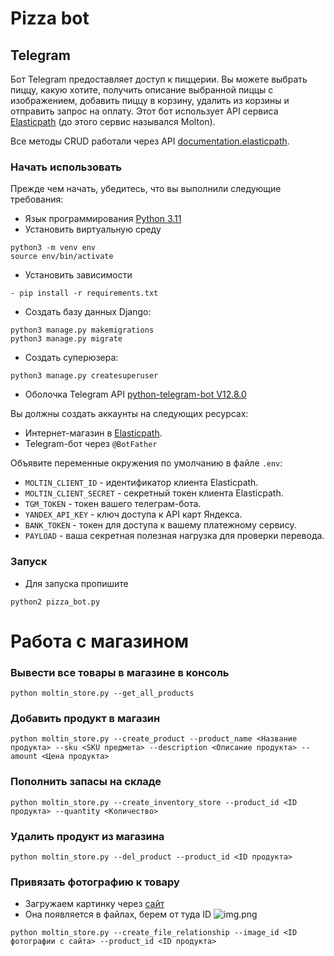 # Pizza bot

## Telegram

Бот Telegram предоставляет доступ к пиццерии. Вы можете выбрать пиццу, какую хотите, получить описание выбранной пиццы с
изображением, добавить пиццу в корзину, удалить из корзины и отправить запрос на оплату. Этот бот использует API
сервиса [Elasticpath](https://www.elasticpath.com/) (до этого сервис назывался Molton).

Все методы CRUD работали через
API [documentation.elasticpath](https://documentation.elasticpath.com/commerce-cloud/docs/api/index.html).


### Начать использовать

Прежде чем начать, убедитесь, что вы выполнили следующие требования:
- Язык программирования [Python 3.11](https://www.python.org/)
- Установить виртуальную среду
```shell
python3 -m venv env
source env/bin/activate
```
- Установить зависимости 
```
- pip install -r requirements.txt
```
- Создать базу данных Django:
```shell
python3 manage.py makemigrations
python3 manage.py migrate
```
- Создать суперюзера:
```shell
python3 manage.py createsuperuser
```
- Оболочка Telegram API [python-telegram-bot V12.8.0](https://github.com/python-telegram-bot/python-telegram-bot/tree/v12.8.0)

Вы должны создать аккаунты на следующих ресурсах:
- Интернет-магазин в [Elasticpath](https://www.elasticpath.com/).
- Telegram-бот через `@BotFather`

Объявите переменные окружения по умолчанию в файле `.env`:

- `MOLTIN_CLIENT_ID` - идентификатор клиента Elasticpath.
- `MOLTIN_CLIENT_SECRET` - секретный токен клиента Elasticpath.
- `TGM_TOKEN` - токен вашего телеграм-бота.
- `YANDEX_API_KEY` - ключ доступа к API карт Яндекса.
- `BANK_TOKEN` - токен для доступа к вашему платежному сервису.
- `PAYLOAD` - ваша секретная полезная нагрузка для проверки перевода.

### Запуск
- Для запуска пропишите
```shell
python2 pizza_bot.py
```

# Работа с магазином
### Вывести все товары в магазине в консоль
```shell
python moltin_store.py --get_all_products 
```


### Добавить продукт в магазин
```shell
python moltin_store.py --create_product --product_name <Название продукта> --sku <SKU предмета> --description <Описание продукта> --amount <Цена продукта>
```

### Пополнить запасы на складе
```shell
python moltin_store.py --create_inventory_store --product_id <ID продукта> --quantity <Количество>
```

### Удалить продукт из магазина
```shell
python moltin_store.py --del_product --product_id <ID продукта>
```

### Привязать фотографию к товару
- Загружаем картинку через [сайт]()
- Она появляется в файлах, берем от туда ID
![img.png](img.png)

```shell
python moltin_store.py --create_file_relationship --image_id <ID фотографии с сайта> --product_id <ID продукта>
```

